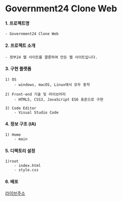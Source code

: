 # Government24 Clone Web

#### 1. 프로젝트명

    - Government24 Clone Web
    
#### 2. 프로젝트 소개

    - 정부24 웹 사이트를 클론하여 만든 웹 사이트입니다.

#### 3. 구현 플랫폼 

    1) OS
        - windows, macOS, Linux에서 모두 동작 

    2) Front-end 기술 및 라이브러리  
        - HTML5, CSS3, JavaScript ES6 표준으로 구현 

    3) Code Editor
        - Visual Studio Code

#### 4. 정보 구조 (IA) 

    1) Home
        - main
         
#### 5. 디렉토리 설정

    1)root
        - index.html
        - style.css

#### 6. 배포
[라이브주소](https://parkhy0sh1n.github.io/Government24/)